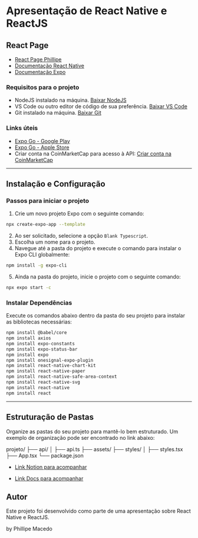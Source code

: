 
# Apresentação de React Native e ReactJS

## React Page

- [React Page Phillipe](https://phillipe17macedo.github.io/index.html)
- [Documentação React Native](https://reactnative.dev/docs/getting-started)
- [Documentação Expo](https://docs.expo.dev/)

### Requisitos para o projeto

- NodeJS instalado na máquina. [Baixar NodeJS](https://nodejs.org/en/download/)
- VS Code ou outro editor de código de sua preferência. [Baixar VS Code](https://code.visualstudio.com/)
- Git instalado na máquina. [Baixar Git](https://git-scm.com/download/win)

### Links úteis

- [Expo Go - Google Play](https://play.google.com/store/apps/details?id=host.exp.exponent)
- [Expo Go - Apple Store](https://apps.apple.com/app/expo-go/id982107779)
- Criar conta na CoinMarketCap para acesso à API: [Criar conta na CoinMarketCap](https://coinmarketcap.com/api/)

---

## Instalação e Configuração

### Passos para iniciar o projeto

1. Crie um novo projeto Expo com o seguinte comando:

```bash
npx create-expo-app --template
```

2. Ao ser solicitado, selecione a opção `Blank Typescript`.
3. Escolha um nome para o projeto.
4. Navegue até a pasta do projeto e execute o comando para instalar o Expo CLI globalmente:

```bash
npm install -g expo-cli
```

5. Ainda na pasta do projeto, inicie o projeto com o seguinte comando:

```bash
npx expo start -c
```

### Instalar Dependências

Execute os comandos abaixo dentro da pasta do seu projeto para instalar as bibliotecas necessárias:

```bash
npm install @babel/core
npm install axios
npm install expo-constants
npm install expo-status-bar
npm install expo
npm install onesignal-expo-plugin
npm install react-native-chart-kit
npm install react-native-paper
npm install react-native-safe-area-context
npm install react-native-svg
npm install react-native
npm install react
```

---

## Estruturação de Pastas

Organize as pastas do seu projeto para mantê-lo bem estruturado. Um exemplo de organização pode ser encontrado no link abaixo:

projeto/
├── api/
│   ├── api.ts
├── assets/
├── styles/
│   ├── styles.tsx
├── App.tsx
└── package.json

- [Link Notion para acompanhar](https://www.notion.so/Introdu-o-React-Native-1222bf77ef438079a0d2d7493e6daf6a?pvs=4)

- [Link Docs para acompanhar](https://www.notion.so/Introdu-o-React-Native-1222bf77ef438079a0d2d7493e6daf6a?pvs=4)

## Autor

Este projeto foi desenvolvido como parte de uma apresentação sobre React Native e ReactJS.

by Phillipe Macedo
